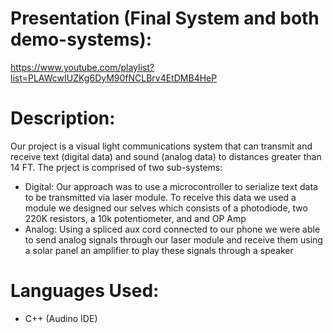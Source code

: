 # Presentation (Final System and both demo-systems):
https://www.youtube.com/playlist?list=PLAWcwIUZKg6DyM90fNCLBrv4EtDMB4HeP

# Description:
Our project is a visual light communications system that can transmit and receive text (digital data) and sound (analog data) to distances greater than 14 FT. The prject is comprised of two sub-systems:
- Digital: Our approach was to use a
microcontroller to serialize text data to be
transmitted via laser module. To receive this
data we used a module we designed our
selves which consists of a photodiode, two
220K resistors, a 10k potentiometer, and and
OP Amp
- Analog: Using a spliced aux cord connected to
our phone we were able to send analog signals
through our laser module and receive them
using a solar panel an amplifier to play these
signals through a speaker

# Languages Used:
- C++ (Audino IDE)
